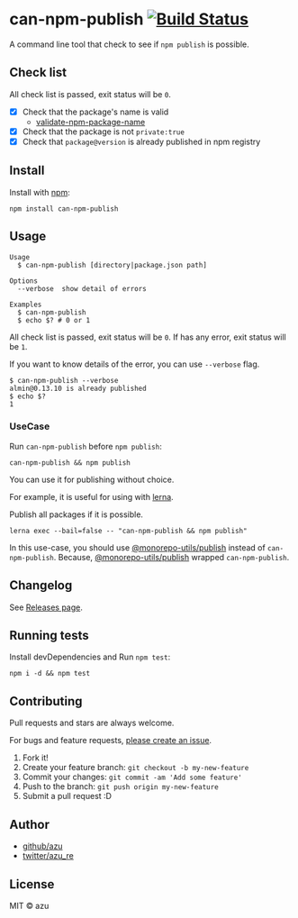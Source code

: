 # can-npm-publish [![Build Status](https://travis-ci.org/azu/can-npm-publish.svg?branch=master)](https://travis-ci.org/azu/can-npm-publish)

A command line tool that check to see if `npm publish` is possible.

## Check list

All check list is passed, exit status will be `0`.

- [x] Check that the package's name is valid
    - [validate-npm-package-name](https://github.com/npm/validate-npm-package-name "validate-npm-package-name")
- [x] Check that the package is not `private:true`
- [x] Check that `package@version` is already published in npm registry

## Install

Install with [npm](https://www.npmjs.com/):

    npm install can-npm-publish

## Usage

    Usage
      $ can-npm-publish [directory|package.json path]

    Options
      --verbose  show detail of errors

    Examples
      $ can-npm-publish
      $ echo $? # 0 or 1

All check list is passed, exit status will be `0`.
If has any error, exit status will be `1`.

If you want to know details of the error, you can use `--verbose` flag.

    $ can-npm-publish --verbose
    almin@0.13.10 is already published
    $ echo $?
    1

### UseCase

Run `can-npm-publish` before `npm publish`:

    can-npm-publish && npm publish

You can use it for publishing without choice.

For example, it is useful for using with [lerna](https://github.com/lerna/lerna "lerna").

Publish all packages if it is possible.

    lerna exec --bail=false -- "can-npm-publish && npm publish"

In this use-case, you should use [@monorepo-utils/publish](https://github.com/azu/monorepo-utils/blob/master/packages/@monorepo-utils/publish) instead of `can-npm-publish`.
Because, [@monorepo-utils/publish](https://github.com/azu/monorepo-utils/blob/master/packages/@monorepo-utils/publish) wrapped `can-npm-publish`.

## Changelog

See [Releases page](https://github.com/azu/can-npm-publish/releases).

## Running tests

Install devDependencies and Run `npm test`:

    npm i -d && npm test

## Contributing

Pull requests and stars are always welcome.

For bugs and feature requests, [please create an issue](https://github.com/azu/can-npm-publish/issues).

1. Fork it!
2. Create your feature branch: `git checkout -b my-new-feature`
3. Commit your changes: `git commit -am 'Add some feature'`
4. Push to the branch: `git push origin my-new-feature`
5. Submit a pull request :D

## Author

- [github/azu](https://github.com/azu)
- [twitter/azu_re](https://twitter.com/azu_re)

## License

MIT © azu
